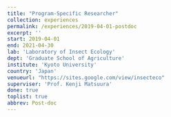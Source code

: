 ```yaml
---
title: "Program-Specific Researcher"
collection: experiences
permalink: /experiences/2019-04-01-postdoc
excerpt: ''
start: 2019-04-01
end: 2021-04-30
lab: 'Laboratory of Insect Ecology'
dept: 'Graduate School of Agriculture'
institute: 'Kyoto University'
country: 'Japan'
venueurl: "https://sites.google.com/view/insecteco"
superviser: 'Prof. Kenji Matsuura'
done: true
toplist: true
abbrev: Post-doc
---
```


